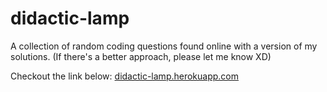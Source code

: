# didactic-lamp
A collection of random coding questions found online with a version of my solutions. (If there's a better approach, please let me know XD)

Checkout the link below: 
<a href="didactic-lamp.herokuapp.com">didactic-lamp.herokuapp.com</a>
